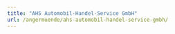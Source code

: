 ```yaml
---
title: "AHS Automobil-Handel-Service GmbH"
url: /angermuende/ahs-automobil-handel-service-gmbh/
---
```

